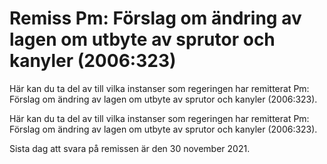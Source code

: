 # Remiss Pm: Förslag om ändring av lagen om utbyte av sprutor och kanyler (2006:323)

Här kan du ta del av till vilka instanser som regeringen har remitterat Pm: Förslag om ändring av lagen om utbyte av sprutor och kanyler (2006:323).

Här kan du ta del av till vilka instanser som regeringen har remitterat Pm: Förslag om ändring av lagen om utbyte av sprutor och kanyler (2006:323).

Sista dag att svara på remissen är den 30 november 2021.

